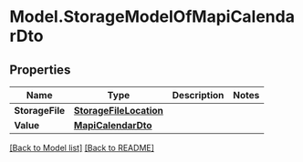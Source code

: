 # Model.StorageModelOfMapiCalendarDto
## Properties
Name | Type | Description | Notes
------------ | ------------- | ------------- | -------------
**StorageFile** | [**StorageFileLocation**](StorageFileLocation.md) |  | 
**Value** | [**MapiCalendarDto**](MapiCalendarDto.md) |  | 



[[Back to Model list]](Models.doc) [[Back to README]](README.md)


